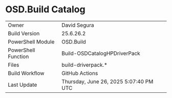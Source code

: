 ﻿# OSD.Build Catalog

| | |
|-|-|
| Owner | David Segura |
| Build Version | 25.6.26.2 |
| PowerShell Module | OSD.Build |
| PowerShell Function | Build-OSDCatalogHPDriverPack |
| Files | build-driverpack.* |
| Build Workflow | GitHub Actions |
| Last Update | Thursday, June 26, 2025 5:07:40 PM UTC |
